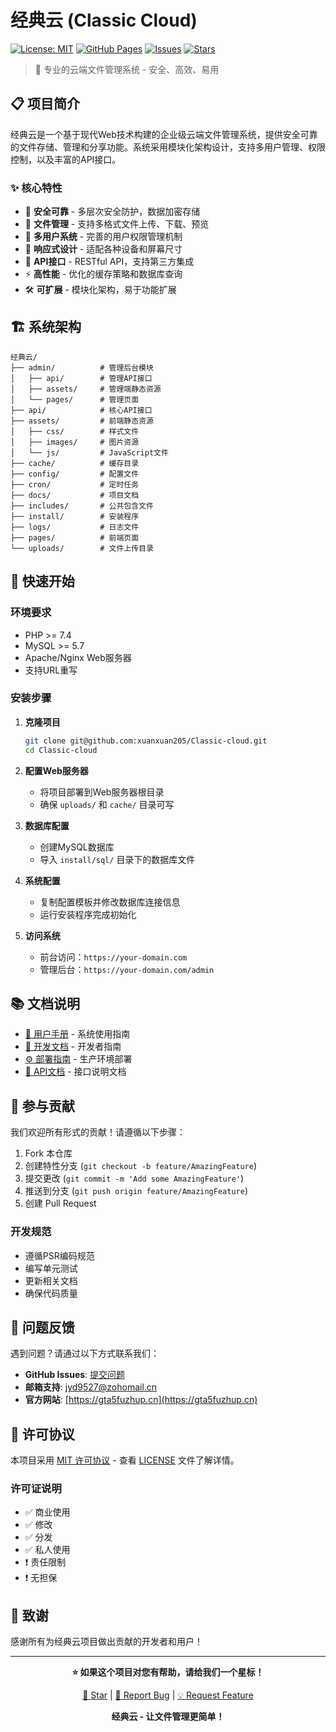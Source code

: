 # 经典云 (Classic Cloud)

[![License: MIT](https://img.shields.io/badge/License-MIT-yellow.svg)](https://opensource.org/licenses/MIT)
[![GitHub Pages](https://img.shields.io/badge/GitHub%20Pages-Live-brightgreen)](https://gta5fuzhup.cn)
[![Issues](https://img.shields.io/github/issues/xuanxuan205/Classic-cloud)](https://github.com/xuanxuan205/Classic-cloud/issues)
[![Stars](https://img.shields.io/github/stars/xuanxuan205/Classic-cloud)](https://github.com/xuanxuan205/Classic-cloud/stargazers)

> 🚀 专业的云端文件管理系统 - 安全、高效、易用

## 📋 项目简介

经典云是一个基于现代Web技术构建的企业级云端文件管理系统，提供安全可靠的文件存储、管理和分享功能。系统采用模块化架构设计，支持多用户管理、权限控制，以及丰富的API接口。

### ✨ 核心特性

- 🔐 **安全可靠** - 多层次安全防护，数据加密存储
- 📁 **文件管理** - 支持多格式文件上传、下载、预览
- 👥 **多用户系统** - 完善的用户权限管理机制
- 🎨 **响应式设计** - 适配各种设备和屏幕尺寸
- 🔌 **API接口** - RESTful API，支持第三方集成
- ⚡ **高性能** - 优化的缓存策略和数据库查询
- 🛠️ **可扩展** - 模块化架构，易于功能扩展

## 🏗️ 系统架构

```
经典云/
├── admin/          # 管理后台模块
│   ├── api/        # 管理API接口
│   ├── assets/     # 管理端静态资源
│   └── pages/      # 管理页面
├── api/            # 核心API接口
├── assets/         # 前端静态资源
│   ├── css/        # 样式文件
│   ├── images/     # 图片资源
│   └── js/         # JavaScript文件
├── cache/          # 缓存目录
├── config/         # 配置文件
├── cron/           # 定时任务
├── docs/           # 项目文档
├── includes/       # 公共包含文件
├── install/        # 安装程序
├── logs/           # 日志文件
├── pages/          # 前端页面
└── uploads/        # 文件上传目录
```

## 🚀 快速开始

### 环境要求

- PHP >= 7.4
- MySQL >= 5.7
- Apache/Nginx Web服务器
- 支持URL重写

### 安装步骤

1. **克隆项目**
   ```bash
   git clone git@github.com:xuanxuan205/Classic-cloud.git
   cd Classic-cloud
   ```

2. **配置Web服务器**
   - 将项目部署到Web服务器根目录
   - 确保 `uploads/` 和 `cache/` 目录可写

3. **数据库配置**
   - 创建MySQL数据库
   - 导入 `install/sql/` 目录下的数据库文件

4. **系统配置**
   - 复制配置模板并修改数据库连接信息
   - 运行安装程序完成初始化

5. **访问系统**
   - 前台访问：`https://your-domain.com`
   - 管理后台：`https://your-domain.com/admin`

## 📚 文档说明

- [📖 用户手册](docs/user-guide.md) - 系统使用指南
- [🔧 开发文档](docs/development.md) - 开发者指南
- [⚙️ 部署指南](docs/deployment.md) - 生产环境部署
- [🔌 API文档](docs/api.md) - 接口说明文档

## 🤝 参与贡献

我们欢迎所有形式的贡献！请遵循以下步骤：

1. Fork 本仓库
2. 创建特性分支 (`git checkout -b feature/AmazingFeature`)
3. 提交更改 (`git commit -m 'Add some AmazingFeature'`)
4. 推送到分支 (`git push origin feature/AmazingFeature`)
5. 创建 Pull Request

### 开发规范

- 遵循PSR编码规范
- 编写单元测试
- 更新相关文档
- 确保代码质量

## 🐛 问题反馈

遇到问题？请通过以下方式联系我们：

- **GitHub Issues**: [提交问题](https://github.com/xuanxuan205/Classic-cloud/issues)
- **邮箱支持**: [jyd9527@zohomail.cn](mailto:jyd9527@zohomail.cn)
- **官方网站**: [https://gta5fuzhup.cn](https://gta5fuzhup.cn)

## 📄 许可协议

本项目采用 [MIT 许可协议](LICENSE) - 查看 [LICENSE](LICENSE) 文件了解详情。

### 许可证说明

- ✅ 商业使用
- ✅ 修改
- ✅ 分发
- ✅ 私人使用
- ❗ 责任限制
- ❗ 无担保

## 🙏 致谢

感谢所有为经典云项目做出贡献的开发者和用户！

---

<div align="center">

**⭐ 如果这个项目对您有帮助，请给我们一个星标！**

[🌟 Star](https://github.com/xuanxuan205/Classic-cloud) | [🐛 Report Bug](https://github.com/xuanxuan205/Classic-cloud/issues) | [💡 Request Feature](https://github.com/xuanxuan205/Classic-cloud/issues)

**经典云 - 让文件管理更简单！**

</div>